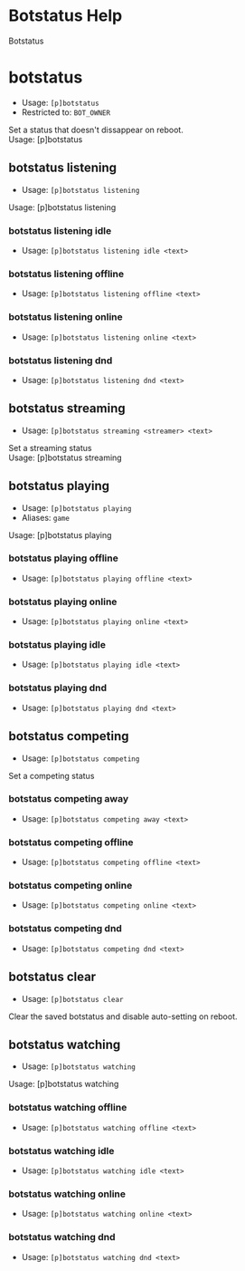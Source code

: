 # Botstatus Help

Botstatus

# botstatus
 - Usage: `[p]botstatus `
 - Restricted to: `BOT_OWNER`

Set a status that doesn't dissappear on reboot.<br/>Usage: [p]botstatus <type> <status> <text>

## botstatus listening
 - Usage: `[p]botstatus listening `

Usage: [p]botstatus listening <status> <text>

### botstatus listening idle
 - Usage: `[p]botstatus listening idle <text> `



### botstatus listening offline
 - Usage: `[p]botstatus listening offline <text> `



### botstatus listening online
 - Usage: `[p]botstatus listening online <text> `



### botstatus listening dnd
 - Usage: `[p]botstatus listening dnd <text> `



## botstatus streaming
 - Usage: `[p]botstatus streaming <streamer> <text> `

Set a streaming status<br/>Usage: [p]botstatus streaming <stream url> <text>

## botstatus playing
 - Usage: `[p]botstatus playing `
 - Aliases: `game`

Usage: [p]botstatus playing <status> <text>

### botstatus playing offline
 - Usage: `[p]botstatus playing offline <text> `



### botstatus playing online
 - Usage: `[p]botstatus playing online <text> `



### botstatus playing idle
 - Usage: `[p]botstatus playing idle <text> `



### botstatus playing dnd
 - Usage: `[p]botstatus playing dnd <text> `



## botstatus competing
 - Usage: `[p]botstatus competing `

Set a competing status

### botstatus competing away
 - Usage: `[p]botstatus competing away <text> `



### botstatus competing offline
 - Usage: `[p]botstatus competing offline <text> `



### botstatus competing online
 - Usage: `[p]botstatus competing online <text> `



### botstatus competing dnd
 - Usage: `[p]botstatus competing dnd <text> `



## botstatus clear
 - Usage: `[p]botstatus clear `

Clear the saved botstatus and disable auto-setting on reboot.

## botstatus watching
 - Usage: `[p]botstatus watching `

Usage: [p]botstatus watching <status> <text>

### botstatus watching offline
 - Usage: `[p]botstatus watching offline <text> `



### botstatus watching idle
 - Usage: `[p]botstatus watching idle <text> `



### botstatus watching online
 - Usage: `[p]botstatus watching online <text> `



### botstatus watching dnd
 - Usage: `[p]botstatus watching dnd <text> `



